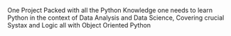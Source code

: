One Project Packed with all the Python Knowledge one needs to learn Python in the context of Data Analysis and Data Science, Covering crucial Systax and Logic all with Object Oriented Python
